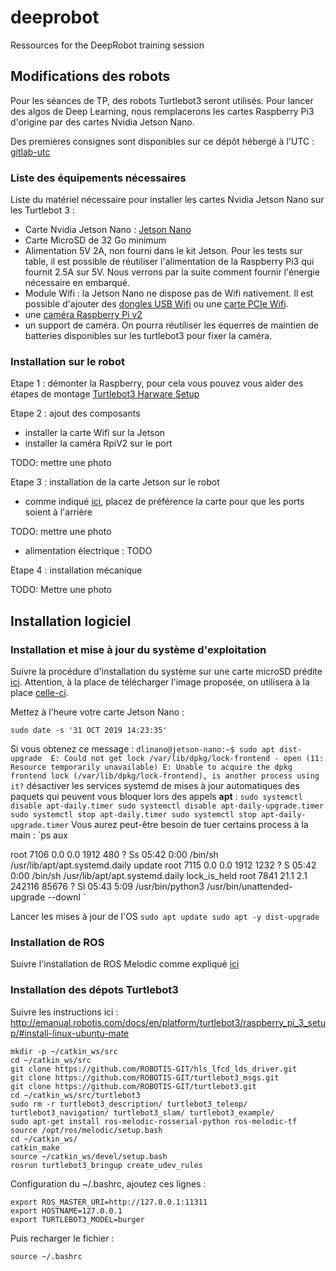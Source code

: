 # deeprobot
Ressources for the DeepRobot training session

## Modifications des robots 

Pour les séances de TP, des robots Turtlebot3 seront utilisés. Pour lancer des algos de Deep Learning, nous remplacerons les cartes Raspberry Pi3 d'origine par des cartes Nvidia Jetson Nano. 

Des premières consignes sont disponibles sur ce dépôt hébergé à l'UTC : [gitlab-utc](https://gitlab.utc.fr/hds/turtlebot/installation-nvidia-jetson-nano)

### Liste des équipements nécessaires

Liste du matériel nécessaire pour installer les cartes Nvidia Jetson Nano sur les Turtlebot 3 : 
- Carte Nvidia Jetson Nano : [Jetson Nano](https://www.generationrobots.com/fr/403351-kit-de-developpement-nvidia-jetson-nano.html)
- Carte MicroSD de 32 Go minimum 
- Alimentation 5V 2A, non fourni dans le kit Jetson. Pour les tests sur table, il est possible de réutiliser l'alimentation de la Raspberry Pi3 qui fournit 2.5A sur 5V. Nous verrons par la suite comment fournir l'énergie nécessaire en embarqué. 
- Module Wifi : la Jetson Nano ne dispose pas de Wifi nativement. Il est possible d'ajouter des [dongles USB Wifi](https://www.generationrobots.com/fr/401554-dongle-wifi-pour-brickpi.html) ou une [carte PCIe Wifi](https://www.amazon.fr/Coolwell-Waveshare-Wireless-Bluetooth-Connector/dp/B07VRKKLCM/ref=sr_1_7?__mk_fr_FR=%C3%85M%C3%85%C5%BD%C3%95%C3%91&keywords=wifi+jetson+nano&qid=1568723686&sr=8-7). 
- une [caméra Raspberry Pi v2](https://www.generationrobots.com/fr/402231-module-camera-pi-noir-pour-raspberry-pi.html)
- un support de caméra. On pourra réutiliser les équerres de maintien de batteries disponibles sur les turtlebot3 pour fixer la caméra. 

### Installation sur le robot

Etape 1 : démonter la Raspberry, pour cela vous pouvez vous aider des étapes de montage [Turtlebot3 Harware Setup](http://emanual.robotis.com/docs/en/platform/turtlebot3/hardware_setup/)

Etape 2 : ajout des composants 

- installer la carte Wifi sur la Jetson
- installer la caméra RpiV2 sur le port 


TODO: mettre une photo


Etape 3 : installation de la carte Jetson sur le robot
- comme indiqué [ici](https://gitlab.utc.fr/hds/turtlebot/installation-nvidia-jetson-nano), placez de préférence la carte pour que les ports soient à l'arrière

TODO: mettre une photo

- alimentation électrique : TODO 

Etape 4 : installation mécanique 

TODO: Mettre une photo

## Installation logiciel

### Installation et mise à jour du système d'exploitation
Suivre la procédure d'installation du système sur une carte microSD prédite [ici](https://developer.nvidia.com/embedded/learn/get-started-jetson-nano-devkit#write).
Attention, à la place de télécharger l'image proposée, on utilisera à la place [celle-ci](https://developer.download.nvidia.com/training/nano/dlinano_v1-0-0_image_20GB.zip).
 
Mettez à l'heure votre carte Jetson Nano : 
```
sudo date -s '31 OCT 2019 14:23:35'
```

Si vous obtenez ce message : 
`
dlinano@jetson-nano:~$ sudo apt dist-upgrade 
E: Could not get lock /var/lib/dpkg/lock-frontend - open (11: Resource temporarily unavailable)
E: Unable to acquire the dpkg frontend lock (/var/lib/dpkg/lock-frontend), is another process using it?
`
désactiver les services systemd de mises à jour automatiques des paquets qui peuvent vous bloquer lors des appels **apt** : 
`
sudo systemctl disable apt-daily.timer
sudo systemctl disable apt-daily-upgrade.timer
sudo systemctl stop apt-daily.timer
sudo systemctl stop apt-daily-upgrade.timer
`
Vous aurez peut-être besoin de tuer certains process à la main : 
`ps aux 

root      7106  0.0  0.0   1912   480 ?        Ss   05:42   0:00 /bin/sh /usr/lib/apt/apt.systemd.daily update
root      7115  0.0  0.0   1912  1232 ?        S    05:42   0:00 /bin/sh /usr/lib/apt/apt.systemd.daily lock_is_held 
root      7841 21.1  2.1 242116 85676 ?        Sl   05:43   5:09 /usr/bin/python3 /usr/bin/unattended-upgrade --downl
`

Lancer les mises à jour de l'OS
`
sudo apt update
sudo apt -y dist-upgrade 
`

### Installation de ROS
Suivre l'installation de ROS Melodic comme expliqué [ici](http://wiki.ros.org/melodic/Installation/Ubuntu)

### Installation des dépots Turtlebot3 

Suivre les instructions ici : http://emanual.robotis.com/docs/en/platform/turtlebot3/raspberry_pi_3_setup/#install-linux-ubuntu-mate

```
mkdir -p ~/catkin_ws/src 
cd ~/catkin_ws/src
git clone https://github.com/ROBOTIS-GIT/hls_lfcd_lds_driver.git
git clone https://github.com/ROBOTIS-GIT/turtlebot3_msgs.git
git clone https://github.com/ROBOTIS-GIT/turtlebot3.git
cd ~/catkin_ws/src/turtlebot3
sudo rm -r turtlebot3_description/ turtlebot3_teleop/ turtlebot3_navigation/ turtlebot3_slam/ turtlebot3_example/
sudo apt-get install ros-melodic-rosserial-python ros-melodic-tf
source /opt/ros/melodic/setup.bash
cd ~/catkin_ws/
catkin_make
source ~/catkin_ws/devel/setup.bash
rosrun turtlebot3_bringup create_udev_rules
```

Configuration du ~/.bashrc, ajoutez ces lignes : 

```
export ROS_MASTER_URI=http://127.0.0.1:11311
export HOSTNAME=127.0.0.1
export TURTLEBOT3_MODEL=burger
```

Puis recharger le fichier :
```
source ~/.bashrc
```
